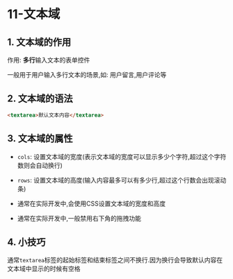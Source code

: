 # 11-文本域

## 1. 文本域的作用

作用: **多行**输入文本的表单控件

一般用于用户输入多行文本的场景,如: 用户留言,用户评论等

## 2. 文本域的语法

```html
<textarea>默认文本内容</textarea>
```

## 3. 文本域的属性

- `cols`: 设置文本域的宽度(表示文本域的宽度可以显示多少个字符,超过这个字符数则会自动换行)
- `rows`: 设置文本域的高度(输入内容最多可以有多少行,超过这个行数会出现滚动条)

- 通常在实际开发中,会使用CSS设置文本域的宽度和高度
- 通常在实际开发中,一般禁用右下角的拖拽功能

## 4. 小技巧

通常`textarea`标签的起始标签和结束标签之间不换行.因为换行会导致默认内容在文本域中显示的时候有空格
